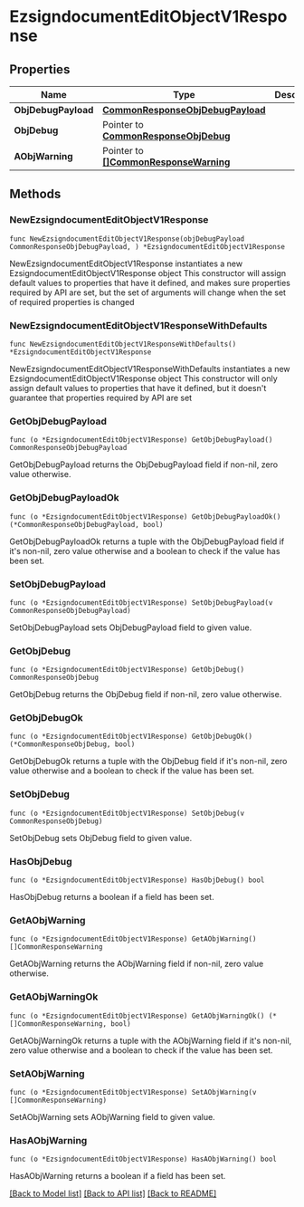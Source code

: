 # EzsigndocumentEditObjectV1Response

## Properties

Name | Type | Description | Notes
------------ | ------------- | ------------- | -------------
**ObjDebugPayload** | [**CommonResponseObjDebugPayload**](CommonResponseObjDebugPayload.md) |  | 
**ObjDebug** | Pointer to [**CommonResponseObjDebug**](CommonResponseObjDebug.md) |  | [optional] 
**AObjWarning** | Pointer to [**[]CommonResponseWarning**](CommonResponseWarning.md) |  | [optional] 

## Methods

### NewEzsigndocumentEditObjectV1Response

`func NewEzsigndocumentEditObjectV1Response(objDebugPayload CommonResponseObjDebugPayload, ) *EzsigndocumentEditObjectV1Response`

NewEzsigndocumentEditObjectV1Response instantiates a new EzsigndocumentEditObjectV1Response object
This constructor will assign default values to properties that have it defined,
and makes sure properties required by API are set, but the set of arguments
will change when the set of required properties is changed

### NewEzsigndocumentEditObjectV1ResponseWithDefaults

`func NewEzsigndocumentEditObjectV1ResponseWithDefaults() *EzsigndocumentEditObjectV1Response`

NewEzsigndocumentEditObjectV1ResponseWithDefaults instantiates a new EzsigndocumentEditObjectV1Response object
This constructor will only assign default values to properties that have it defined,
but it doesn't guarantee that properties required by API are set

### GetObjDebugPayload

`func (o *EzsigndocumentEditObjectV1Response) GetObjDebugPayload() CommonResponseObjDebugPayload`

GetObjDebugPayload returns the ObjDebugPayload field if non-nil, zero value otherwise.

### GetObjDebugPayloadOk

`func (o *EzsigndocumentEditObjectV1Response) GetObjDebugPayloadOk() (*CommonResponseObjDebugPayload, bool)`

GetObjDebugPayloadOk returns a tuple with the ObjDebugPayload field if it's non-nil, zero value otherwise
and a boolean to check if the value has been set.

### SetObjDebugPayload

`func (o *EzsigndocumentEditObjectV1Response) SetObjDebugPayload(v CommonResponseObjDebugPayload)`

SetObjDebugPayload sets ObjDebugPayload field to given value.


### GetObjDebug

`func (o *EzsigndocumentEditObjectV1Response) GetObjDebug() CommonResponseObjDebug`

GetObjDebug returns the ObjDebug field if non-nil, zero value otherwise.

### GetObjDebugOk

`func (o *EzsigndocumentEditObjectV1Response) GetObjDebugOk() (*CommonResponseObjDebug, bool)`

GetObjDebugOk returns a tuple with the ObjDebug field if it's non-nil, zero value otherwise
and a boolean to check if the value has been set.

### SetObjDebug

`func (o *EzsigndocumentEditObjectV1Response) SetObjDebug(v CommonResponseObjDebug)`

SetObjDebug sets ObjDebug field to given value.

### HasObjDebug

`func (o *EzsigndocumentEditObjectV1Response) HasObjDebug() bool`

HasObjDebug returns a boolean if a field has been set.

### GetAObjWarning

`func (o *EzsigndocumentEditObjectV1Response) GetAObjWarning() []CommonResponseWarning`

GetAObjWarning returns the AObjWarning field if non-nil, zero value otherwise.

### GetAObjWarningOk

`func (o *EzsigndocumentEditObjectV1Response) GetAObjWarningOk() (*[]CommonResponseWarning, bool)`

GetAObjWarningOk returns a tuple with the AObjWarning field if it's non-nil, zero value otherwise
and a boolean to check if the value has been set.

### SetAObjWarning

`func (o *EzsigndocumentEditObjectV1Response) SetAObjWarning(v []CommonResponseWarning)`

SetAObjWarning sets AObjWarning field to given value.

### HasAObjWarning

`func (o *EzsigndocumentEditObjectV1Response) HasAObjWarning() bool`

HasAObjWarning returns a boolean if a field has been set.


[[Back to Model list]](../README.md#documentation-for-models) [[Back to API list]](../README.md#documentation-for-api-endpoints) [[Back to README]](../README.md)


